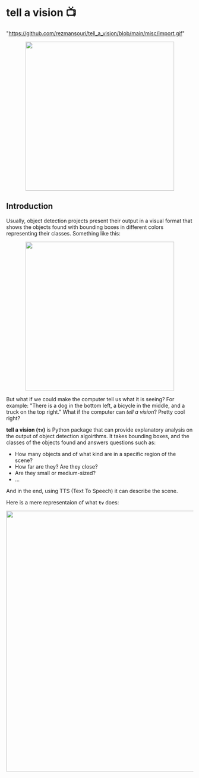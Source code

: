 # tell a vision 📺
"https://github.com/rezmansouri/tell_a_vision/blob/main/misc/import.gif"
<p align="center">
  <img src="misc/import.gif" width="400em"/>
</p>

## Introduction
Usually, object detection projects present their output in a visual format that shows the objects found with bounding boxes in different colors representing their classes. Something like this:

<p align="center">
  <img src="misc/dog-bike-truck.png" width="400em"/>
</p>

But what if we could make the computer tell us what it is seeing? For example: "There is a dog in the bottom left, a bicycle in the middle, and a truck on the top right." What if the computer can *tell a vision*? Pretty cool right?

**tell a vision (`tv`)** is Python package that can provide explanatory analysis on the output of object detection algoirthms. It takes bounding boxes, and the classes of the objects found and answers questions such as:

- How many objects and of what kind are in a specific region of the scene?
- How far are they? Are they close? 
- Are they small or medium-sized?
- ...

And in the end, using TTS (Text To Speech) it can describe the scene.

Here is a mere representaion of what **`tv`** does:

<p align="center">
  <img src="misc/tv.gif" width="700em"/>
</p>